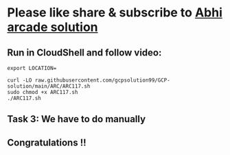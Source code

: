 # Please like share & subscribe to [Abhi arcade solution](http://www.youtube.com/@Abhi_Arcade_Solution)

## Run in CloudShell and follow video:

```
export LOCATION=
```

```
curl -LO raw.githubusercontent.com/gcpsolution99/GCP-solution/main/ARC/ARC117.sh
sudo chmod +x ARC117.sh
./ARC117.sh
```

## Task 3: We have to do manually

## Congratulations !!
